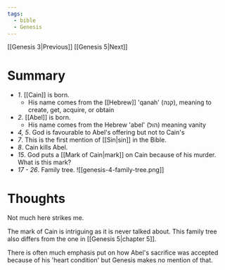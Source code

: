 ```yaml
---
tags:
  - bible
  - Genesis
---
```

[[Genesis 3|Previous]] [[Genesis 5|Next]]
# Summary
- *1*. [[Cain]] is born.
	- His name comes from the [[Hebrew]] 'qanah' (קנה), meaning to create, get, acquire, or obtain
- *2*. [[Abel]] is born.
	- His name comes from the Hebrew 'abel' (הול) meaning vanity
- *4, 5*. God is favourable to Abel's offering but not to Cain's
- *7*. This is the first mention of [[Sin|sin]] in the Bible.
- *8*. Cain kills Abel.
- *15*. God puts a [[Mark of Cain|mark]] on Cain because of his murder. What is this mark?
- *17 - 26*. Family tree.
![[genesis-4-family-tree.png]]
# Thoughts
Not much here strikes me.

The mark of Cain is intriguing as it is never talked about. This family tree also differs from the one in [[Genesis 5|chapter 5]]. 

There is often much emphasis put on how Abel's sacrifice was accepted because of his 'heart condition' but Genesis makes no mention of that.